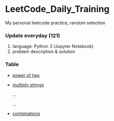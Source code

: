 # LeetCode_Daily_Training
My personal leetcode practice, random selection
### Update everyday (121)
1) language: Python 3 (Jupyter Notebook)
2) problem description & solution 
### Table
* [power of two](https://github.com/xlyue92/LeetCode_Daily_Training/blob/master/%20power%20of%20two.ipynb)
* [multiply strings](https://github.com/xlyue92/LeetCode_Daily_Training/blob/master/multiply%20strings.ipynb)

     ...
     
     ...
   
* [combinations](https://github.com/xlyue92/LeetCode_Daily_Training/blob/master/combinations.ipynb)
